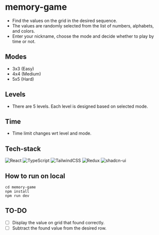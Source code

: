 # memory-game
- Find the values on the grid in the desired sequence.
- The values are randomly selected from the list of numbers, alphabets, and colors.
- Enter your nickname, choose the mode and decide whether to play by time or not.
## Modes
- 3x3 (Easy)
- 4x4 (Medium)
- 5x5 (Hard)
## Levels
- There are 5 levels. Each level is designed based on selected mode.
## Time
- Time limit changes wrt level and mode.
## Tech-stack
![React](https://img.shields.io/badge/react-%2320232a.svg?style=for-the-badge&logo=react&logoColor=%2361DAFB) ![TypeScript](https://img.shields.io/badge/typescript-%23007ACC.svg?style=for-the-badge&logo=typescript&logoColor=white) ![TailwindCSS](https://img.shields.io/badge/tailwindcss-%2338B2AC.svg?style=for-the-badge&logo=tailwind-css&logoColor=white) ![Redux](https://img.shields.io/badge/redux-%23593d88.svg?style=for-the-badge&logo=redux&logoColor=white) ![shadcn-ui](https://avatars.githubusercontent.com/u/139895814?s=48&v=4)
## How to run on local
```
cd memory-game
npm install
npm run dev
```
## TO-DO
- [ ] Display the value on grid that found correctly.
- [ ] Subtract the found value from the desired row.
